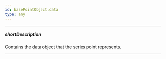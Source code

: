 ```yaml
---
id: basePointObject.data
type: any
---
```

---
##### shortDescription
Contains the data object that the series point represents.

---

